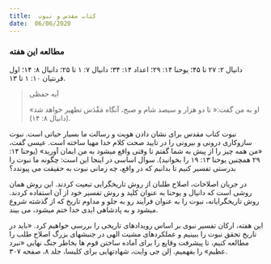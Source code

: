 ```yaml
---
title:  کتاب مقدس و نبوت
date:  06/06/2020
---
```


### مطالعه این هفته
دانیال ۲: ۲۷ تا ۴۵؛ یوحنا ۱۴: ۲۹؛ اعداد ۱۴: ۳۴؛ دانیال ۷: ۱ تا ۲۵؛ دانیال ۸: ۱۴؛ اول قرنتیان ۱۰: ۱ تا ۱۳.

> <p>آیه حفظی</p>
> او به من گفت:« تا دو هزار و سیصد شام و صبح، آنگاه مَقْدَس تطهیر خواهد شد» (دانیال ۸: ۱۴).

نبوت کتاب مقدس برای نشان دادن هویت و رسالت ما بسیار حیاتی است. نبوت سازوکاری درونی و بیرونی را در تایید صحت کلام خدا مهیا ساخته است. عیسی گفت، «من همه چیز را از پیش به شما گفتم تا وقتی واقع میشود به من ایمان آورید» (یوحنا ۱۴: ۲۹ همچنین یوحنا ۱۳: ۱۹ را بخوانید). سوال اساسی در اینجا این است: چگونه ما نبوت را بدرستی تفسیر کنیم تا بدانیم که در واقع، چه زمانی نبوت به حقیقت می پیوندد؟

در جریان اصلاحات، اصلاح طلبان از روش تاریخگرایی تبعیت کردند. این روش همان روشی است که دانیال و یوحنا به عنوان کلید و روش تفسیر خود از آن استفاده کردند. روش تاریخگرایانه، نبوت را به عنوان فرآیند رو به جلو و مداوم تاریخ که از گذشته شروع میشود و به پادشاهی ابدی خدا ختم میشود، می بیند.

این هفته، ارکان تفسیر نبوی بر اساس رویدادهای تاریخی را بررسی خواهیم کرد. «باید در تاریخ تحقق نبوت را ببینیم و عملکردهای مشیت الهی در جنبشهای بزرگ اصلاح طلب را مطالعه کنیم، تا پیشرفت وقایع را برای آماده ساختن قوم ها بخاطر جنگ نهایی «نبرد عظیم» را بفهمیم. اِلن جی وایت، شهادتهایی برای کلیسا، جلد ۸، صفحه ۳۰۷.